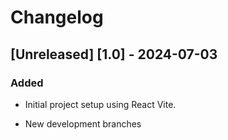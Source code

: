 # Changelog

## [Unreleased] [1.0] - 2024-07-03

### Added

- Initial project setup using React Vite.

- New development branches
